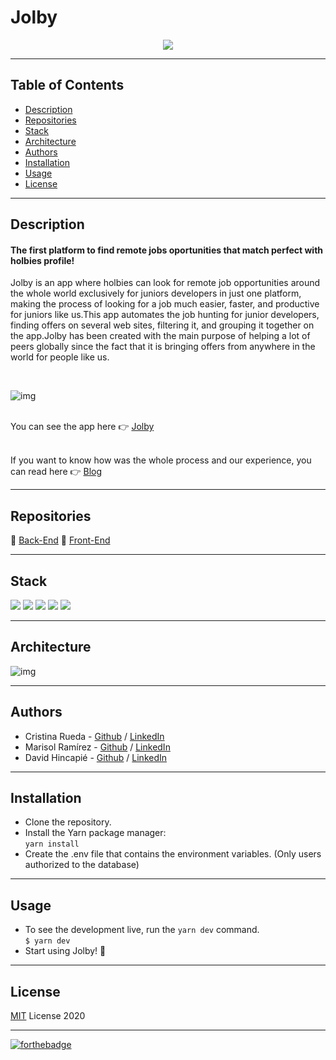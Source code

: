 # Jolby 
<p align="center">
<img src="https://i.ibb.co/PwVsr33/jolby.png"/>
</p>

---

## Table of Contents

- [Description](#description)
- [Repositories](#repositories)
- [Stack](#stack)
- [Architecture](#architecture)
- [Authors](#authors)
- [Installation](#installation)
- [Usage](#usage)
- [License](#license)

---

## Description
#### The first platform to find remote jobs oportunities that match perfect with holbies profile!

Jolby is an app where holbies can look for remote job opportunities around the whole world exclusively for juniors developers in just one platform, making the process of looking for a job much easier, faster, and productive for juniors like us.This app automates the job hunting for junior developers, finding offers on several web sites, filtering it, and grouping it together on the app.Jolby has been created with the main purpose of helping a lot of peers globally since the fact that it is bringing offers from anywhere in the world for people like us. 

<br />

![img](https://i.ibb.co/c3M2Mp1/Screen-Shot-2020-11-03-at-5-54-54-PM.png)

<br/> You can see the app here 👉 [Jolby](http://www.jolby.rocks/)

<br/>If you want to know how was the whole process and our experience, you can read here 👉 [Blog]()

---

## Repositories

🔸 [Back-End](https://github.com/dalejohgi/jolby_backend)
🔸 [Front-End](https://github.com/CrisRuedaP/Jolby)


---

## Stack

![](https://img.shields.io/badge/-React-blue)
![](https://img.shields.io/badge/-React--Bootstrap-blueviolet)
![](https://img.shields.io/badge/-Node%20JS-green)
![](https://img.shields.io/badge/-Express%20JS-red)
![](https://img.shields.io/badge/-Firebase-yellow)

---

## Architecture

![img](https://i.ibb.co/6gNgW81/stack.png)

---

## Authors
- Cristina Rueda -  [Github](https://github.com/CrisRuedaP)  /  [LinkedIn](https://www.linkedin.com/in/crisruedap/)  
- Marisol Ramírez -  [Github](https://github.com/Marisol2201)  /  [LinkedIn](https://www.linkedin.com/in/marisolramirezhenao/)
- David Hincapié - [Github](https://github.com/dalejohgi)  /  [LinkedIn](https://www.linkedin.com/in/dalejohgi/) 

---

## Installation 

- Clone the repository.
- Install the Yarn package manager:<br>
	`yarn install`
- Create the .env file that contains the environment variables. (Only users authorized to the database)

---

## Usage

- To see the development live, run the `yarn dev` command.<br>
	`$ yarn dev`
- Start using Jolby! 🥳

---

## License

[MIT]("./LICENSE.md") License 2020

---

[![forthebadge](https://forthebadge.com/images/badges/built-with-love.svg)](https://forthebadge.com) 
